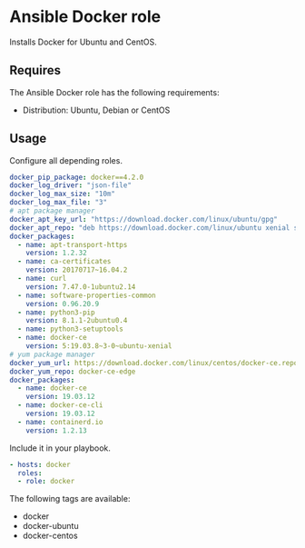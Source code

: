 # Ansible Docker role

Installs Docker for Ubuntu and CentOS.

## Requires

The Ansible Docker role has the following requirements:

* Distribution: Ubuntu, Debian or CentOS

## Usage

Configure all depending roles.

```yml
docker_pip_package: docker==4.2.0
docker_log_driver: "json-file"
docker_log_max_size: "10m"
docker_log_max_file: "3"
# apt package manager
docker_apt_key_url: "https://download.docker.com/linux/ubuntu/gpg"
docker_apt_repo: "deb https://download.docker.com/linux/ubuntu xenial stable"
docker_packages:
  - name: apt-transport-https
    version: 1.2.32
  - name: ca-certificates
    version: 20170717~16.04.2
  - name: curl
    version: 7.47.0-1ubuntu2.14
  - name: software-properties-common
    version: 0.96.20.9
  - name: python3-pip
    version: 8.1.1-2ubuntu0.4
  - name: python3-setuptools
  - name: docker-ce
    version: 5:19.03.8~3-0~ubuntu-xenial
# yum package manager
docker_yum_url: https://download.docker.com/linux/centos/docker-ce.repo
docker_yum_repo: docker-ce-edge
docker_packages:
  - name: docker-ce
    version: 19.03.12
  - name: docker-ce-cli
    version: 19.03.12
  - name: containerd.io
    version: 1.2.13
```

Include it in your playbook.

```yml
- hosts: docker
  roles:
  - role: docker
```

The following tags are available:

* docker
* docker-ubuntu
* docker-centos